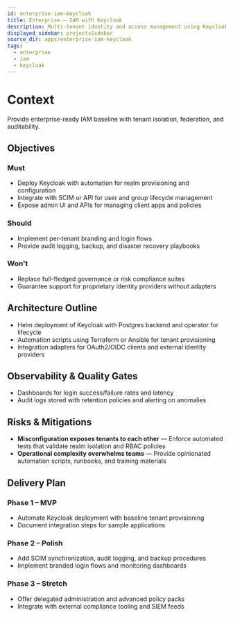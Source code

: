 ```yaml
---
id: enterprise-iam-keycloak
title: Enterprise – IAM with Keycloak
description: Multi-tenant identity and access management using Keycloak.
displayed_sidebar: projectsSidebar
source_dir: apps/enterprise-iam-keycloak
tags:
  - enterprise
  - iam
  - keycloak
---
```


# Context

Provide enterprise-ready IAM baseline with tenant isolation, federation, and auditability.

## Objectives

### Must
- Deploy Keycloak with automation for realm provisioning and configuration
- Integrate with SCIM or API for user and group lifecycle management
- Expose admin UI and APIs for managing client apps and policies

### Should
- Implement per-tenant branding and login flows
- Provide audit logging, backup, and disaster recovery playbooks

### Won't
- Replace full-fledged governance or risk compliance suites
- Guarantee support for proprietary identity providers without adapters

## Architecture Outline

- Helm deployment of Keycloak with Postgres backend and operator for lifecycle
- Automation scripts using Terraform or Ansible for tenant provisioning
- Integration adapters for OAuth2/OIDC clients and external identity providers

## Observability & Quality Gates

- Dashboards for login success/failure rates and latency
- Audit logs stored with retention policies and alerting on anomalies

## Risks & Mitigations

- **Misconfiguration exposes tenants to each other** — Enforce automated tests that validate realm isolation and RBAC policies
- **Operational complexity overwhelms teams** — Provide opinionated automation scripts, runbooks, and training materials

## Delivery Plan

### Phase 1 – MVP
- Automate Keycloak deployment with baseline tenant provisioning
- Document integration steps for sample applications

### Phase 2 – Polish
- Add SCIM synchronization, audit logging, and backup procedures
- Implement branded login flows and monitoring dashboards

### Phase 3 – Stretch
- Offer delegated administration and advanced policy packs
- Integrate with external compliance tooling and SIEM feeds
